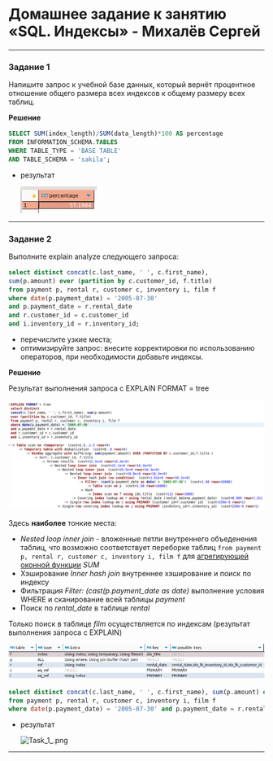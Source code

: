 # Домашнее задание к занятию «SQL. Индексы» - Михалёв Сергей

---

### Задание 1

Напишите запрос к учебной базе данных, который вернёт процентное отношение общего размера всех индексов к общему размеру всех таблиц.

**Решение**

```sql
SELECT SUM(index_length)/SUM(data_length)*100 AS percentage 
FROM INFORMATION_SCHEMA.TABLES
WHERE TABLE_TYPE = 'BASE TABLE'
AND TABLE_SCHEMA = 'sakila';
```

- результат
  
  <img src="images/Task_1.png" alt="Task_1_.png" width="150" height="auto">

---

### Задание 2

Выполните explain analyze следующего запроса:
```sql
select distinct concat(c.last_name, ' ', c.first_name),
sum(p.amount) over (partition by c.customer_id, f.title)
from payment p, rental r, customer c, inventory i, film f
where date(p.payment_date) = '2005-07-30'
and p.payment_date = r.rental_date
and r.customer_id = c.customer_id
and i.inventory_id = r.inventory_id;
```
- перечислите узкие места;
- оптимизируйте запрос: внесите корректировки по использованию операторов, при необходимости добавьте индексы.

**Решение**

Результат выполнения запроса с EXPLAIN FORMAT = tree
  
  <img src="images/Task_2_1.png" alt="Task_2_1.png" width="750" height="auto">

  Здесь **наиболее** тонкие места: 
   - *Nested loop inner join* - вложенные петли внутреннего объеденения таблиц, что возможно соответствует переборке таблиц ```from payment p, rental r, customer c, inventory i, film f``` для [агрегирующей оконной функции](https://habr.com/ru/articles/664000/) *SUM*
   - Хэширование *Inner hash join* внутреннее хэширование и поиск по индексу
   - Фильтрация *Filter: (cast(p.payment_date as date)* выполнение условия WHERE и сканирование всей таблицы *payment*
   - Поиск по *rental_date* в таблице *rental*

Только поиск в таблице *film* осуществляется по индексам (результат выполнения запроса с EXPLAIN)
  
  <img src="images/Task_2_3.png" alt="Task_2_3.png" width="750" height="auto">

```sql
select distinct concat(c.last_name, ' ', c.first_name), sum(p.amount) over (partition by c.customer_id, f.title)
from payment p, rental r, customer c, inventory i, film f
where date(p.payment_date) = '2005-07-30' and p.payment_date = r.rental_date and r.customer_id = c.customer_id and i.inventory_id = r.inventory_id
```

- результат
  
  <img src="images/Task_1_.png" alt="Task_1_.png" width="750" height="auto">

---

